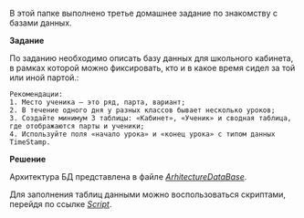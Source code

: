 В этой папке выполнено третье домашнее задание по знакомству с базами данных.

__Задание__

По заданию необходимо описать базу данных для школьного кабинета, в рамках которой можно фиксировать, кто и в какое время сидел за той или иной партой.:

    Рекомендации:
    1. Место ученика — это ряд, парта, вариант;
    2. В течение одного дня у разных классов бывает несколько уроков; 
    3. Создайте минимум 3 таблицы: «Кабинет», «Ученик» и сводная таблица, где отображаются парты и ученики;
    4. Используйте поля «начало урока» и «конец урока» с типом данных TimeStamp.

__Решение__

Архитектура БД представлена в файле [_ArhitectureDataBase_](ArhitectureDataBase.drawio.png).

Для заполнения таблиц данными можно воспользоваться скриптами, перейдя по ссылке [_Script_](Program.cs).


